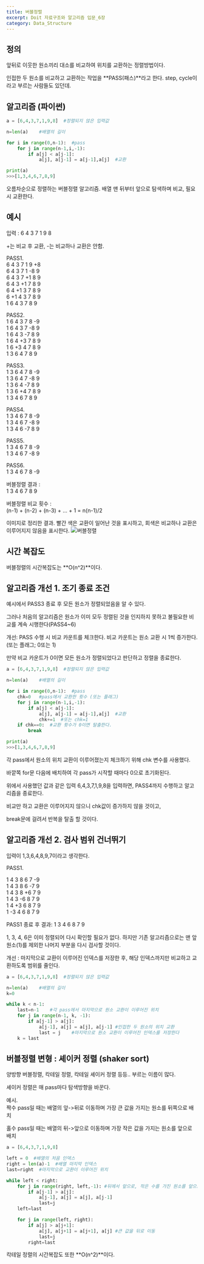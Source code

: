 ```yaml
---
title: 버블정렬
excerpt: Doit 자료구조와 알고리즘 입문_6장
category: Data_Structure
---
```


## 정의

앞뒤로 이웃한 원소끼리 대소를 비교하여 위치를 교환하는 정렬방법이다.

인접한 두 원소를 비교하고 교환하는 작업을 **PASS(패스)**라고 한다. step, cycle이라고 부르는 사람들도 있던데.

## 알고리즘 (파이썬)

~~~python
a = [6,4,3,7,1,9,8]  #정렬되지 않은 입력값

n=len(a)    #배열의 길이

for i in range(0,n-1):  #pass
    for j in range(n-1,i,-1):
        if a[j] < a[j-1]:
            a[j], a[j-1] = a[j-1],a[j]  #교환

print(a)
>>>[1,3,4,6,7,8,9]
~~~

오름차순으로 정렬하는 버블정렬 알고리즘. 배열 맨 뒤부터 앞으로 탐색하며 비교, 필요 시 교환한다.

## 예시

입력 : 6 4 3 7 1 9 8

+는 비교 후 교환, -는 비교하나 교환은 안함.

PASS1.  
6 4 3 7 1 9 +8  
6 4 3 7 1 -8 9  
6 4 3 7 +1 8 9  
6 4 3 +1 7 8 9  
6 4 +1 3 7 8 9  
6 +1 4 3 7 8 9  
1 6 4 3 7 8 9  

PASS2.  
1 6 4 3 7 8 -9  
1 6 4 3 7 -8 9  
1 6 4 3 -7 8 9  
1 6 4 +3 7 8 9  
1 6 +3 4 7 8 9  
1 3 6 4 7 8 9  

PASS3.  
1 3 6 4 7 8 -9  
1 3 6 4 7 -8 9  
1 3 6 4 -7 8 9  
1 3 6 +4 7 8 9  
1 3 4 6 7 8 9  

PASS4.  
1 3 4 6 7 8 -9  
1 3 4 6 7 -8 9  
1 3 4 6 -7 8 9  

PASS5.  
1 3 4 6 7 8 -9  
1 3 4 6 7 -8 9  

PASS6.  
1 3 4 6 7 8 -9  

버블정렬 결과 :  
1 3 4 6 7 8 9

버블정렬 비교 횟수 :  
(n-1) + (n-2) + (n-3) + ... + 1 = n(n-1)/2

이미지로 정리한 결과. 빨간 색은 교환이 일어난 것을 표시하고, 회색은 비교하나 교환은 이루어지지 않음을 표시한다.
![버블정렬](/assets/images/pages/2022-01-05-bubblesort/bubble1.png)

## 시간 복잡도

버블정렬의 시간복잡도는 **O(n^2)**이다.

## 알고리즘 개선 1. 조기 종료 조건

예시에서 PASS3 종료 후 모든 원소가 정렬되었음을 알 수 있다.

그러나 처음의 알고리즘은 원소가 이미 모두 정렬된 것을 인지하지 못하고
불필요한 비교를 계속 시행한다(PASS4~6)

개선: PASS 수행 시 비교 카운트를 체크한다. 비교 카운트는 원소 교환 시 1씩 증가한다. (또는 플래그; 0또는 1)

만약 비교 카운트가 0이면 모든 원소가 정렬되었다고 판단하고 정렬을 종료한다.  

~~~python
a = [6,4,3,7,1,9,8]  #정렬되지 않은 입력값

n=len(a)    #배열의 길이

for i in range(0,n-1):  #pass
    chk=0   #pass에서 교환한 횟수 (또는 플래그)
    for j in range(n-1,i,-1):
        if a[j] < a[j-1]:
            a[j], a[j-1] = a[j-1],a[j]  #교환
            chk+=1  #또는 chk=1
    if chk==0:  #교환 횟수가 0이면 탈출한다.
        break

print(a)
>>>[1,3,4,6,7,8,9]
~~~

각 pass에서 원소의 위치 교환이 이루어졌는지 체크하기 위해 chk 변수를 사용했다.

바깥쪽 for문 다음에 배치하여 각 pass가 시작할 때마다 0으로 초기화된다.

위에서 사용했던 값과 같은 입력 6,4,3,7,1,9,8을 입력하면, PASS4까지 수행하고 알고리즘을 종료한다.

비교만 하고 교환은 이루어지지 않으니 chk값이 증가하지 않을 것이고,

break문에 걸려서 반복을 탈출 할 것이다.

## 알고리즘 개선 2. 검사 범위 건너뛰기

입력이 1,3,6,4,8,9,7이라고 생각한다.

PASS1.

1 4 3 8 6 7 -9  
1 4 3 8 6 -7 9  
1 4 3 8 +6 7 9  
1 4 3 -6 8 7 9  
1 4 +3 6 8 7 9  
1 -3 4 6 8 7 9  

PASS1 종료 후 결과: 1 3 4 6 8 7 9

1, 3, 4, 6은 이미 정렬되어 다시 확인할 필요가 없다. 하지만 기존 알고리즘으로는 맨 앞 원소(1)를 제외한 나머지 부분을 다시 검사할 것이다.

개선 : 마지막으로 교환이 이루어진 인덱스를 저장한 후, 해당 인덱스까지만 비교하고 교환하도록 범위를 줄인다.

~~~python
a = [6,4,3,7,1,9,8]  #정렬되지 않은 입력값

n=len(a)    #배열의 길이
k=0

while k < n-1:
    last=n-1    #각 pass에서 마지막으로 원소 교환이 이루어진 위치
    for j in range(n-1, k, -1):
        if a[j-1] > a[j]:
            a[j-1], a[j] = a[j], a[j-1] #인접한 두 원소의 위치 교환
            last = j    #마지막으로 원소 교환이 이루어진 인덱스를 저장한다
    k = last
~~~

## 버블정렬 변형 : 셰이커 정렬 (shaker sort)

양방향 버블정렬, 칵테일 정렬, 칵테일 셰이커 정렬 등등.. 부르는 이름이 많다.

셰이커 정렬은 매 pass마다 탐색방향을 바꾼다.

예시.  
짝수 pass일 때는 배열의 앞->뒤로 이동하며 가장 큰 값을 가지는 원소를 뒤쪽으로 배치

홀수 pass일 때는 배열의 뒤->앞으로 이동하며 가장 작은 값을 가지는 원소를 앞으로 배치

~~~python
a = [6,4,3,7,1,9,8]

left = 0  #배열의 처음 인덱스
right = len(a)-1  #배열 마지막 인덱스
last=right  #마지막으로 교환이 이루어진 위치

while left < right:
    for j in range(right, left,-1): #뒤에서 앞으로, 작은 수를 가진 원소를 앞으로 이동
        if a[j-1] > a[j]:
            a[j-1], a[j] = a[j], a[j-1]
            last=j
    left=last

    for j in range(left, right):
        if a[j] > a[j+1]:   
            a[j], a[j+1] = a[j+1], a[j] #큰 값을 뒤로 이동
            last=j
        right=last
~~~

칵테일 정렬의 시간복잡도 또한 **O(n^2)**이다.  